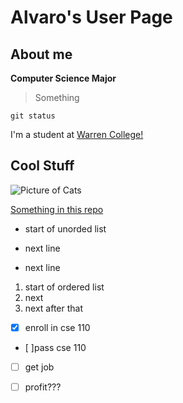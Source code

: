 # Alvaro's User Page

## About me

**Computer Science Major** 

> Something

`git status`

I'm a student at [Warren College!](https://warren.ucsd.edu)

## Cool Stuff

![Picture of Cats](AlvaroRamos44.github.io/cats.jpg)

[Something in this repo]()

- start of unorded list
* next line 
+ next line

1. start of ordered list
2. next 
3. next after that

- [x] enroll in cse 110
- [ ]pass cse 110
- [ ] get job
- [ ] profit???

